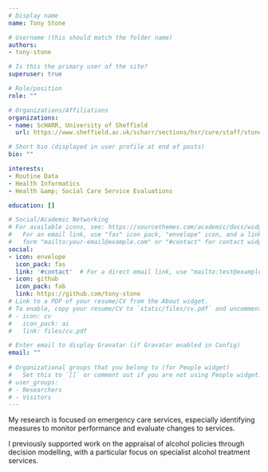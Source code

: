 ```yaml
---
# Display name
name: Tony Stone

# Username (this should match the folder name)
authors:
- tony-stone

# Is this the primary user of the site?
superuser: true

# Role/position
role: ""

# Organizations/Affiliations
organizations:
- name: ScHARR, University of Sheffield
  url: https://www.sheffield.ac.uk/scharr/sections/hsr/cure/staff/stone_t

# Short bio (displayed in user profile at end of posts)
bio: ""

interests:
- Routine Data 
- Health Informatics
- Health &amp; Social Care Service Evaluations

education: []

# Social/Academic Networking
# For available icons, see: https://sourcethemes.com/academic/docs/widgets/#icons
#   For an email link, use "fas" icon pack, "envelope" icon, and a link in the
#   form "mailto:your-email@example.com" or "#contact" for contact widget.
social:
- icon: envelope
  icon_pack: fas
  link: '#contact'  # For a direct email link, use "mailto:test@example.org".
- icon: github
  icon_pack: fab
  link: https://github.com/tony-stone
# Link to a PDF of your resume/CV from the About widget.
# To enable, copy your resume/CV to `static/files/cv.pdf` and uncomment the lines below.  
# - icon: cv
#   icon_pack: ai
#   link: files/cv.pdf

# Enter email to display Gravatar (if Gravatar enabled in Config)
email: ""
  
# Organizational groups that you belong to (for People widget)
#   Set this to `[]` or comment out if you are not using People widget.  
# user_groups:
# - Researchers
# - Visitors
---
```


My research is focused on emergency care services, especially identifying measures to monitor performance and evaluate changes to services.

I previously supported work on the appraisal of alcohol policies through decision modelling, with a particular focus on specialist alcohol treatment services.
